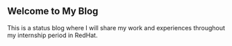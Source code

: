 ## Welcome to My Blog

This is a status blog where I will share my work and experiences throughout my internship period in RedHat. 
